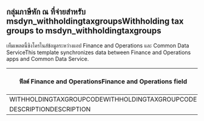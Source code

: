## <a name="withholding-tax-groups-to-msdyn_withholdingtaxgroups"></a><span data-ttu-id="ed55e-101">กลุ่มภาษีหัก ณ ที่จ่ายสำหรับ msdyn_withholdingtaxgroups</span><span class="sxs-lookup"><span data-stu-id="ed55e-101">Withholding tax groups to msdyn_withholdingtaxgroups</span></span>

<span data-ttu-id="ed55e-102">เท็มเพลตนี้ซิงโครไนส์ข้อมูลระหว่างแอป Finance and Operations และ Common Data Service</span><span class="sxs-lookup"><span data-stu-id="ed55e-102">This template synchronizes data between Finance and Operations apps and Common Data Service.</span></span>

<span data-ttu-id="ed55e-103">ฟิลด์ Finance and Operations</span><span class="sxs-lookup"><span data-stu-id="ed55e-103">Finance and Operations field</span></span> | <span data-ttu-id="ed55e-104">ชนิดของการแม็ป</span><span class="sxs-lookup"><span data-stu-id="ed55e-104">Map type</span></span> | <span data-ttu-id="ed55e-105">ฟิลด์ Dynamics 365 อื่นๆ</span><span class="sxs-lookup"><span data-stu-id="ed55e-105">Other Dynamics 365 field</span></span> | <span data-ttu-id="ed55e-106">ค่าเริ่มต้น</span><span class="sxs-lookup"><span data-stu-id="ed55e-106">Default value</span></span>
---|---|---|---
<span data-ttu-id="ed55e-107">WITHHOLDINGTAXGROUPCODE</span><span class="sxs-lookup"><span data-stu-id="ed55e-107">WITHHOLDINGTAXGROUPCODE</span></span> | = | <span data-ttu-id="ed55e-108">msdyn_name</span><span class="sxs-lookup"><span data-stu-id="ed55e-108">msdyn_name</span></span> | 
<span data-ttu-id="ed55e-109">DESCRIPTION</span><span class="sxs-lookup"><span data-stu-id="ed55e-109">DESCRIPTION</span></span> | = | <span data-ttu-id="ed55e-110">msdyn_description</span><span class="sxs-lookup"><span data-stu-id="ed55e-110">msdyn_description</span></span> | 
